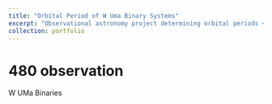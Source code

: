 ```yaml
---
title: "Orbital Period of W Uma Binary Systems"
excerpt: "Observational astronomy project determining orbital periods <br/><img src='/images/portfolio_images/observational_binaries/arcsat.jpg'>"
collection: portfolio
---
```


# 480 observation


W UMa Binaries
